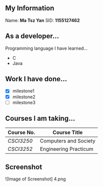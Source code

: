 ## My Information
Name: **Ma Tsz Yan**
SID: **1155127462**

## As a developer...
Programming language I have learned...
* C
* Java

## Work I have done...
- [x] milestone1
- [x] milestone2
- [ ] milestone3

## Courses I am taking...
Course No. | Course Title
---------- | ----------
*CSCI3250* | Computers and Society
*CSCI3252* | Engineering Practicum

## Screenshot
![Image of Screenshot] 4.png

